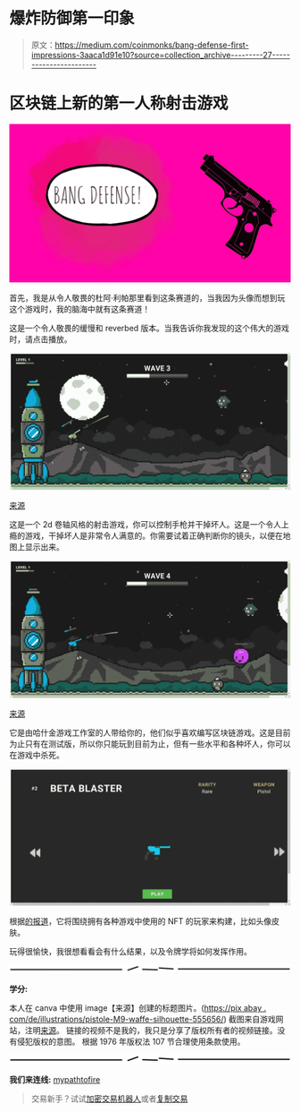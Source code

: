 # 爆炸防御第一印象

> 原文：<https://medium.com/coinmonks/bang-defense-first-impressions-3aaca1d91e10?source=collection_archive---------27----------------------->

# 区块链上新的第一人称射击游戏

![](img/1586216b1754bf173b0e29c389954f6a.png)

首先，我是从令人敬畏的杜阿·利帕那里看到这条赛道的，当我因为头像而想到玩这个游戏时，我的脑海中就有这条赛道！

这是一个令人敬畏的缓慢和 reverbed 版本。当我告诉你我发现的这个伟大的游戏时，请点击播放。

![](img/9d9fbea29d31344703e15dbb9a129bed.png)

[来源](https://bangdefense.net/home/index.html)

这是一个 2d 卷轴风格的射击游戏，你可以控制手枪并干掉坏人。这是一个令人上瘾的游戏，干掉坏人是非常令人满意的。你需要试着正确判断你的镜头，以便在地图上显示出来。

![](img/ebb4f2697484a6227be350aed7b5c6d0.png)

[来源](https://bangdefense.net/home/index.html)

它是由哈什金游戏工作室的人带给你的，他们似乎喜欢编写区块链游戏。这是目前为止只有在测试版，所以你只能玩到目前为止，但有一些水平和各种坏人，你可以在游戏中杀死。

![](img/55306aef10e516c3be7f1df456139dab.png)

根据[的报道](https://ecency.com/hashkings/@hashkings/bang-defense-litepaper-new-hive-blockchain-game)，它将围绕拥有各种游戏中使用的 NFT 的玩家来构建，比如头像皮肤。

玩得很愉快，我很想看看会有什么结果，以及令牌学将如何发挥作用。

![](img/e1e2c733836192a3e5709cb1b4f123c8.png)

**学分:**

本人在 canva 中使用 image【来源】创建的标题图片。([https://pix abay . com/de/illustrations/pistole-M9-waffe-silhouette-555656/](https://pixabay.com/de/illustrations/pistole-m9-waffe-silhouette-555656/))
截图来自游戏网站，注明[来源](https://bangdefense.net/home/index.html)。
链接的视频不是我的，我只是分享了版权所有者的视频链接。没有侵犯版权的意图。
根据 1976 年版权法 107 节合理使用条款使用。

![](img/23874d364f5e507554181182d1d0370d.png)

**我们来连线:** [mypathtofire](https://linktr.ee/mypathtofire)

> 交易新手？试试[加密交易机器人](/coinmonks/crypto-trading-bot-c2ffce8acb2a)或者[复制交易](/coinmonks/top-10-crypto-copy-trading-platforms-for-beginners-d0c37c7d698c)